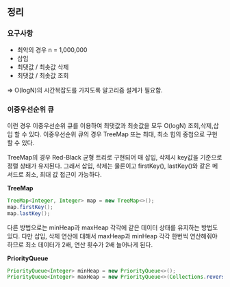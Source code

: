 
## 정리

### 요구사항
- 최악의 경우 n = 1,000,000
- 삽입
- 최댓값 / 최솟값 삭제
- 최댓값 / 최솟값 조회

=> O(logN)의 시간복잡도를 가지도록 알고리즘 설계가 필요함.

### 이중우선순위 큐
이런 경우 이중우선순위 큐를 이용하여 최댓값과 최솟값을 모두 O(logN) 조회,삭제,삽입 할 수 있다.
이중우선순위 큐의 경우 TreeMap 또는 최대, 최소 힙의 중첩으로 구현할 수 있다.

TreeMap의 경우 Red-Black 균형 트리로 구현되어 매 삽입, 삭제시 key값을 기준으로 정렬 상태가 유지된다.
그래서 삽입, 삭제는 물론이고 firstKey(), lastKey()와 같은 메서드로 최소, 최대 값 접근이 가능하다.

**TreeMap**
```java
TreeMap<Integer, Integer> map = new TreeMap<>();
map.firstKey();
map.lastKey();
```

다른 방법으로는 minHeap과 maxHeap 각각에 같은 데이터 상태를 유지하는 방법도 있다.
다만 삽입, 삭제 연산에 대해서 maxHeap과 minHeap 각각 한번씩 연산해줘야 하므로 최소 데이터가 2배, 연산 횟수가 2배 늘어나게 된다.

**PriorityQueue**
```java
PriorityQueue<Integer> minHeap = new PriorityQueue<>();
PriorityQueue<Integer> maxHeap = new PriorityQueue<>(Collections.reverseOrder());
```
